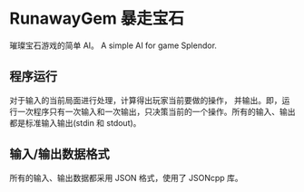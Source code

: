 # RunawayGem 暴走宝石

璀璨宝石游戏的简单 AI。
A simple AI for game Splendor.

## 程序运行
对于输入的当前局面进行处理，计算得出玩家当前要做的操作， 并输出。即，运行一次程序只有一次输入和一次输出，只决策当前的一个操作。所有的输入、输出都是标准输入输出(stdin 和 stdout)。

## 输入/输出数据格式
所有的输入、输出数据都采用 JSON 格式，使用了 JSONcpp 库。